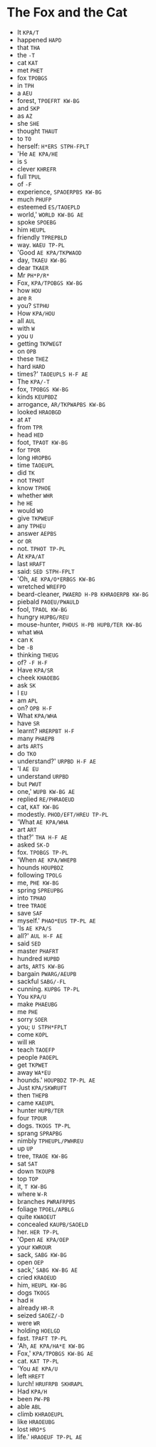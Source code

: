 # The Fox and the Cat

* It `KPA/T`
* happened `HAPD`
* that `THA`
* the `-T`
* cat `KAT`
* met `PHET`
* fox `TPOBGS`
* in `TPH`
* a `AEU`
* forest, `TPOEFRT KW-BG`
* and `SKP`
* as `AZ`
* she `SHE`
* thought `THAUT`
* to `TO`
* herself: `H*ERS STPH-FPLT`
* 'He `AE KPA/HE`
* is `S`
* clever `KHREFR`
* full `TPUL`
* of `-F`
* experience, `SPAOERPBS KW-BG`
* much `PHUFP`
* esteemed `ES/TAOEPLD`
* world,' `WORLD KW-BG AE`
* spoke `SPOEBG`
* him `HEUPL`
* friendly `TPREPBLD`
* way. `WAEU TP-PL`
* 'Good `AE KPA/TKPWAOD`
* day, `TKAEU KW-BG`
* dear `TKAER`
* Mr `PH*P/R*`
* Fox, `KPA/TPOBGS KW-BG`
* how `HOU`
* are `R`
* you? `STPHU`
* How `KPA/HOU`
* all `AUL`
* with `W`
* you `U`
* getting `TKPWEGT`
* on `OPB`
* these `THEZ`
* hard `HARD`
* times?' `TAOEUPLS H-F AE`
* The `KPA/-T`
* fox, `TPOBGS KW-BG`
* kinds `KEUPBDZ`
* arrogance, `AR/TKPWAPBS KW-BG`
* looked `HRAOBGD`
* at `AT`
* from `TPR`
* head `HED`
* foot, `TPAOT KW-BG`
* for `TPOR`
* long `HROPBG`
* time `TAOEUPL`
* did `TK`
* not `TPHOT`
* know `TPHOE`
* whether `WHR`
* he `HE`
* would `WO`
* give `TKPWEUF`
* any `TPHEU`
* answer `AEPBS`
* or `OR`
* not. `TPHOT TP-PL`
* At `KPA/AT`
* last `HRAFT`
* said: `SED STPH-FPLT`
* 'Oh, `AE KPA/O*ERBGS KW-BG`
* wretched `WREFPD`
* beard-cleaner, `PWAERD H-PB KHRAOERPB KW-BG`
* piebald `PAOEU/PWAULD`
* fool, `TPAOL KW-BG`
* hungry `HUPBG/REU`
* mouse-hunter, `PHOUS H-PB HUPB/TER KW-BG`
* what `WHA`
* can `K`
* be `-B`
* thinking `THEUG`
* of? `-F H-F`
* Have `KPA/SR`
* cheek `KHAOEBG`
* ask `SK`
* I `EU`
* am `APL`
* on? `OPB H-F`
* What `KPA/WHA`
* have `SR`
* learnt? `HRERPBT H-F`
* many `PHAEPB`
* arts `ARTS`
* do `TKO`
* understand?' `URPBD H-F AE`
* 'I `AE EU`
* understand `URPBD`
* but `PWUT`
* one,' `WUPB KW-BG AE`
* replied `RE/PHRAOEUD`
* cat, `KAT KW-BG`
* modestly. `PHOD/EFT/HREU TP-PL`
* 'What `AE KPA/WHA`
* art `ART`
* that?' `THA H-F AE`
* asked `SK-D`
* fox. `TPOBGS TP-PL`
* 'When `AE KPA/WHEPB`
* hounds `HOUPBDZ`
* following `TPOLG`
* me, `PHE KW-BG`
* spring `SPREUPBG`
* into `TPHAO`
* tree `TRAOE`
* save `SAF`
* myself.' `PHAO*EUS TP-PL AE`
* 'Is `AE KPA/S`
* all?' `AUL H-F AE`
* said `SED`
* master `PHAFRT`
* hundred `HUPBD`
* arts, `ARTS KW-BG`
* bargain `PWARG/AEUPB`
* sackful `SABG/-FL`
* cunning. `KUPBG TP-PL`
* You `KPA/U`
* make `PHAEUBG`
* me `PHE`
* sorry `SOER`
* you; `U STPH*FPLT`
* come `KOPL`
* will `HR`
* teach `TAOEFP`
* people `PAOEPL`
* get `TKPWET`
* away `WA*EU`
* hounds.' `HOUPBDZ TP-PL AE`
* Just `KPA/SKWRUFT`
* then `THEPB`
* came `KAEUPL`
* hunter `HUPB/TER`
* four `TPOUR`
* dogs. `TKOGS TP-PL`
* sprang `SPRAPBG`
* nimbly `TPHEUPL/PWHREU`
* up `UP`
* tree, `TRAOE KW-BG`
* sat `SAT`
* down `TKOUPB`
* top `TOP`
* it, `T KW-BG`
* where `W-R`
* branches `PWRAFRPBS`
* foliage `TPOEL/APBLG`
* quite `KWAOEUT`
* concealed `KAUPB/SAOELD`
* her. `HER TP-PL`
* 'Open `AE KPA/OEP`
* your `KWROUR`
* sack, `SABG KW-BG`
* open `OEP`
* sack,' `SABG KW-BG AE`
* cried `KRAOEUD`
* him, `HEUPL KW-BG`
* dogs `TKOGS`
* had `H`
* already `HR-R`
* seized `SAOEZ/-D`
* were `WR`
* holding `HOELGD`
* fast. `TPAFT TP-PL`
* 'Ah, `AE KPA/HA*E KW-BG`
* Fox,' `KPA/TPOBGS KW-BG AE`
* cat. `KAT TP-PL`
* 'You `AE KPA/U`
* left `HREFT`
* lurch! `HRUFRPB SKHRAPL`
* Had `KPA/H`
* been `PW-PB`
* able `ABL`
* climb `KHRAOEUPL`
* like `HRAOEUBG`
* lost `HRO*S`
* life.' `HRAOEUF TP-PL AE`
